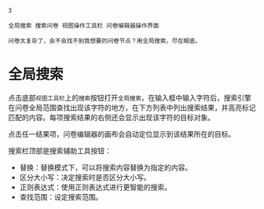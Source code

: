 ```index
3
```
```tag
全局搜索 搜索问卷 视图操作工具栏 问卷编辑器操作界面
```
```summary
问卷太复杂了，会不会找不到我想要的问卷节点？用全局搜索，尽在眼底。
```
# 全局搜索
点击底部`视图工具栏`上的`搜索`按钮打开`全局搜索`，在输入框中输入字符后，搜索引擎在问卷全局范围查找出现该字符的地方，在下方列表中列出搜索结果，并高亮标记匹配的内容。每项搜索结果的右侧还会显示出现该字符的目标对象。

点击任一结果项，问卷编辑器的画布会自动定位显示到该结果所在的目标。

搜索栏顶部是搜索辅助工具按钮：
+ 替换：替换模式下，可以将搜索内容替换为指定的内容。
+ 区分大小写：决定搜索时是否区分大小写。
+ 正则表达式：使用正则表达式进行更智能的搜索。
+ 查找范围：设定搜索范围。
